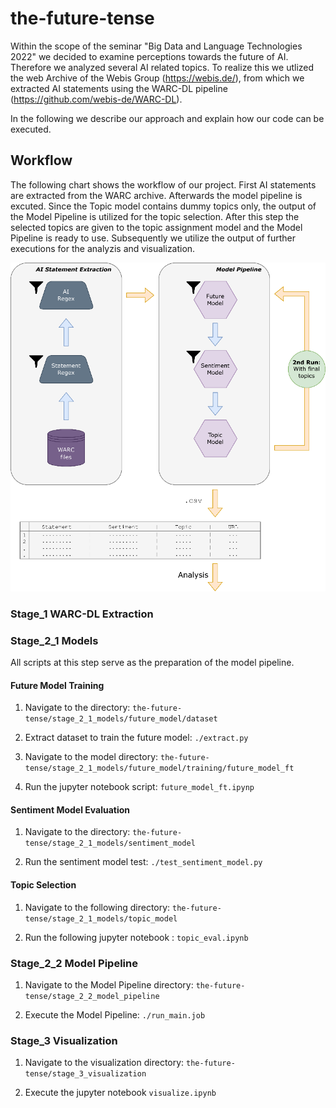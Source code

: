 # the-future-tense
Within the scope of the seminar "Big Data and Language Technologies 2022" we decided to examine perceptions towards the future of AI. Therefore we analyzed several AI related topics.
To realize this we utlized the web Archive of the Webis Group (https://webis.de/), from which we extracted AI statements using the WARC-DL pipeline (https://github.com/webis-de/WARC-DL). 

In the following we describe our approach and explain how our code can be executed.

## Workflow
The following chart shows the workflow of our project. First AI statements are extracted from the WARC archive. Afterwards the model pipeline is excuted. Since the Topic model contains dummy topics only, the output of the Model Pipeline is utilized for the topic selection.
After this step the selected topics are given to the topic assignment model and the Model Pipeline is ready to use. Subsequently we utilize the output of further executions for the analyzis and visualization.


![overview-chart][chart-relative]

### Stage_1 WARC-DL Extraction

### Stage_2_1 Models

All scripts at this step serve as the preparation of the model pipeline.

#### Future Model Training

1) Navigate to the directory: `the-future-tense/stage_2_1_models/future_model/dataset`

2) Extract dataset to train the future model: `./extract.py`

3) Navigate to the model directory: `the-future-tense/stage_2_1_models/future_model/training/future_model_ft`

4) Run the jupyter notebook script: `future_model_ft.ipynp`

#### Sentiment Model Evaluation

1) Navigate to the directory: `the-future-tense/stage_2_1_models/sentiment_model`

2) Run the sentiment model test: `./test_sentiment_model.py`

#### Topic Selection

1) Navigate to the following directory: `the-future-tense/stage_2_1_models/topic_model`

2) Run the following jupyter notebook : `topic_eval.ipynb`

### Stage_2_2 Model Pipeline

1) Navigate to the Model Pipeline directory: `the-future-tense/stage_2_2_model_pipeline`

2) Execute the Model Pipeline: `./run_main.job`

### Stage_3 Visualization

1) Navigate to the visualization directory: `the-future-tense/stage_3_visualization`

2) Execute the jupyter notebook `visualize.ipynb`



[chart-relative]: images/overview.png "overview-chart"